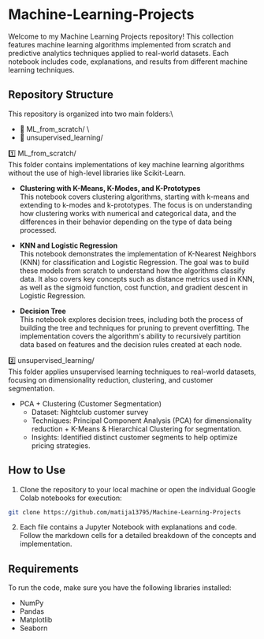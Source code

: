 # Machine-Learning-Projects

Welcome to my Machine Learning Projects repository! This collection features machine learning algorithms implemented from scratch and predictive analytics techniques applied to real-world datasets. Each notebook includes code, explanations, and results from different machine learning techniques.

## Repository Structure
This repository is organized into two main folders:\
- 📁 ML_from_scratch/ \
- 📁 unsupervised_learning/

1️⃣ ML_from_scratch/ \
This folder contains implementations of key machine learning algorithms without the use of high-level libraries like Scikit-Learn.
- **Clustering with K-Means, K-Modes, and K-Prototypes**\
This notebook covers clustering algorithms, starting with k-means and extending to k-modes and k-prototypes. The focus is on understanding how clustering works with numerical and categorical data, and the differences in their behavior depending on the type of data being processed.

- **KNN and Logistic Regression**\
This notebook demonstrates the implementation of K-Nearest Neighbors (KNN) for classification and Logistic Regression. The goal was to build these models from scratch to understand how the algorithms classify data. It also covers key concepts such as distance metrics used in KNN, as well as the sigmoid function, cost function, and gradient descent in Logistic Regression.

- **Decision Tree**\
This notebook explores decision trees, including both the process of building the tree and techniques for pruning to prevent overfitting. The implementation covers the algorithm's ability to recursively partition data based on features and the decision rules created at each node.

2️⃣ unsupervised_learning/ \
This folder applies unsupervised learning techniques to real-world datasets, focusing on dimensionality reduction, clustering, and customer segmentation.
- PCA + Clustering (Customer Segmentation)
  - Dataset: Nightclub customer survey
  - Techniques: Principal Component Analysis (PCA) for dimensionality reduction + K-Means & Hierarchical Clustering for segmentation.
  - Insights: Identified distinct customer segments to help optimize pricing strategies.

## How to Use
1. Clone the repository to your local machine or open the individual Google Colab notebooks for execution:
```bash
git clone https://github.com/matija13795/Machine-Learning-Projects
```
2. Each file contains a Jupyter Notebook with explanations and code. Follow the markdown cells for a detailed breakdown of the concepts and implementation.

## Requirements
To run the code, make sure you have the following libraries installed:
- NumPy
- Pandas
- Matplotlib
- Seaborn
